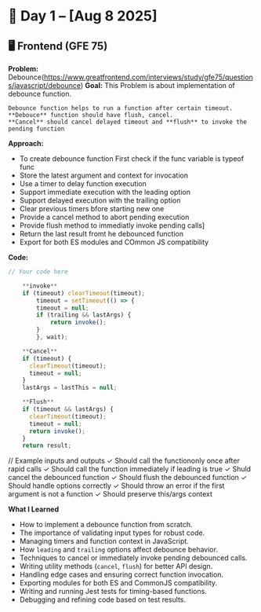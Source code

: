 # 📅 Day 1 – [Aug 8 2025]

## 🖥 Frontend (GFE 75)

**Problem:** Debounce(https://www.greatfrontend.com/interviews/study/gfe75/questions/javascript/debounce)
**Goal:**
This Problem is about implementation of debounce function.

    Debounce function helps to run a function after certain timeout. **Debouce** function should have flush, cancel.
    **Cancel** should cancel delayed timeout and **flush** to invoke the pending function

**Approach:**

- To create debounce function First check if the func variable is typeof func
- Store the latest argument and context for invocation
- Use a timer to delay function execution
- Support immediate execution with the leading option
- Support delayed execution with the trailing option
- Clear previous timers bfore starting new one
- Provide a cancel method to abort pending execution
- Provide flush method to immediatly invoke pending calls]
- Return the last result fromt he debounced function
- Export for both ES modules and COmmon JS compatibility

**Code:**

```javascript
// Your code here

    **invoke**
    if (timeout) clearTimeout(timeout);
        timeout = setTimeout(() => {
        timeout = null;
        if (trailing && lastArgs) {
            return invoke();
        }
        }, wait);

    **Cancel**
    if (timeout) {
      clearTimeout(timeout);
      timeout = null;
    }
    lastArgs = lastThis = null;

    **Flush**
    if (timeout && lastArgs) {
      clearTimeout(timeout);
      timeout = null;
      return invoke();
    }
    return result;
```

// Example inputs and outputs
✓ Should call the functiononly once after rapid calls
✓ Should call the function immediately if leading is true
✓ Shuld cancel the debounced function
✓ Should flush the debounced function
✓ Should handle options correctly
✓ Should throw an error if the first argument is not a function
✓ Should preserve this/args context

**What I Learned**

- How to implement a debounce function from scratch.
- The importance of validating input types for robust code.
- Managing timers and function context in JavaScript.
- How `leading` and `trailing` options affect debounce behavior.
- Techniques to cancel or immediately invoke pending debounced calls.
- Writing utility methods (`cancel`, `flush`) for better API design.
- Handling edge cases and ensuring correct function invocation.
- Exporting modules for both ES and CommonJS compatibility.
- Writing and running Jest tests for timing-based functions.
- Debugging and refining code based on test results.
